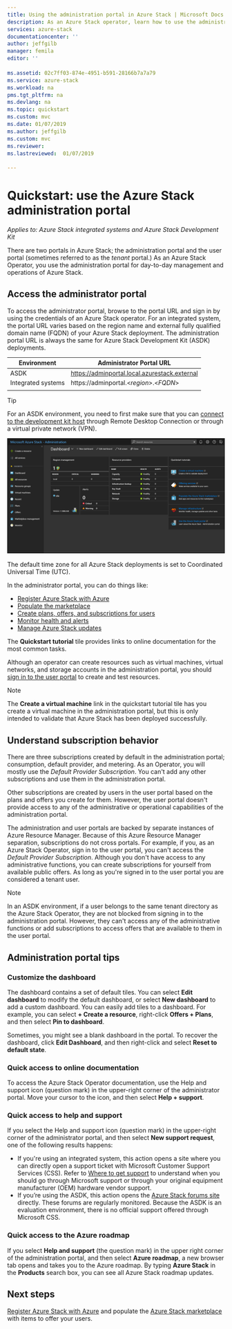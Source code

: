 ```yaml
---
title: Using the administration portal in Azure Stack | Microsoft Docs
description: As an Azure Stack operator, learn how to use the administration portal.
services: azure-stack
documentationcenter: ''
author: jeffgilb
manager: femila
editor: ''

ms.assetid: 02c7ff03-874e-4951-b591-28166b7a7a79
ms.service: azure-stack
ms.workload: na
pms.tgt_pltfrm: na
ms.devlang: na
ms.topic: quickstart
ms.custom: mvc
ms.date: 01/07/2019
ms.author: jeffgilb
ms.custom: mvc
ms.reviewer: 
ms.lastreviewed:  01/07/2019

---
```

# Quickstart: use the Azure Stack administration portal

*Applies to: Azure Stack integrated systems and Azure Stack Development Kit*

There are two portals in Azure Stack; the administration portal and the user portal (sometimes referred to as the *tenant* portal.) As an Azure Stack Operator, you use the administration portal for day-to-day management and operations of Azure Stack.

## Access the administrator portal

To access the administrator portal, browse to the portal URL and sign in by using the credentials of an Azure Stack operator. For an integrated system, the portal URL varies based on the region name and external fully qualified domain name (FQDN) of your Azure Stack deployment. The administration portal URL is always the same for Azure Stack Development Kit (ASDK) deployments. 

| Environment | Administrator Portal URL |   
| -- | -- | 
| ASDK| https://adminportal.local.azurestack.external  |
| Integrated systems | https://adminportal.&lt;*region*&gt;.&lt;*FQDN*&gt; | 
| | |

> [!TIP]
> For an ASDK environment, you need to first make sure that you can [connect to the development kit host](azure-stack-connect-azure-stack.md) through Remote Desktop Connection or through a virtual private network (VPN).

 ![The administration portal](media/azure-stack-manage-portals/admin-portal.png)

The default time zone for all Azure Stack deployments is set to Coordinated Universal Time (UTC). 

In the administrator portal, you can do things like:

* [Register Azure Stack with Azure](azure-stack-registration.md)
* [Populate the marketplace](azure-stack-download-azure-marketplace-item.md)
* [Create plans, offers, and subscriptions for users](azure-stack-plan-offer-quota-overview.md)
* [Monitor health and alerts](azure-stack-monitor-health.md)
* [Manage Azure Stack updates](azure-stack-updates.md)

The **Quickstart tutorial** tile provides links to online documentation for the most common tasks.

Although an operator can create resources such as virtual machines, virtual networks, and storage accounts in the administration portal, you should [sign in to the user portal](user/azure-stack-use-portal.md) to create and test resources.

>[!NOTE]
>The **Create a virtual machine** link in the quickstart tutorial tile has you create a virtual machine in the administration portal, but this is only intended to validate that Azure Stack has been deployed successfully.

## Understand subscription behavior

There are three subscriptions created by default in the administration portal; consumption, default provider, and metering. As an Operator, you will mostly use the *Default Provider Subscription*. You can't add any other subscriptions and use them in the administration portal. 

Other subscriptions are created by users in the user portal based on the plans and offers you create for them. However, the user portal doesn't provide access to any of the administrative or operational capabilities of the administration portal.

The administration and user portals are backed by separate instances of Azure Resource Manager. Because of this Azure Resource Manager separation, subscriptions do not cross portals. For example, if you, as an Azure Stack Operator, sign in to the user portal, you can't access the *Default Provider Subscription*. Although you don't have access to any administrative functions, you can create subscriptions for yourself from available public offers. As long as you're signed in to the user portal you are considered a tenant user.

  >[!NOTE]
  >In an ASDK environment, if a user belongs to the same tenant directory as the Azure Stack Operator, they are not blocked from signing in to the administration portal. However, they can't access any of the administrative functions or add subscriptions to access offers that are available to them in the user portal.

## Administration portal tips

### Customize the dashboard

The dashboard contains a set of default tiles. You can select **Edit dashboard** to modify the default dashboard, or select **New dashboard** to add a custom dashboard. You can easily add tiles to a dashboard. For example, you can select **+ Create a resource**, right-click **Offers + Plans**, and then select **Pin to dashboard**.

Sometimes, you might see a blank dashboard in the portal. To recover the dashboard, click **Edit Dashboard**, and then right-click and select **Reset to default state**.

### Quick access to online documentation

To access the Azure Stack Operator documentation, use the Help and support icon (question mark) in the upper-right corner of the administrator portal. Move your cursor to the icon, and then select **Help + support**.

### Quick access to help and support

If you select the Help and support icon (question mark) in the upper-right corner of the administrator portal, and then select **New support request**, one of the following results happens:

- If you're using an integrated system, this action opens a site where you can directly open a support ticket with Microsoft Customer Support Services (CSS). Refer to [Where to get support](azure-stack-manage-basics.md#where-to-get-support) to understand when you should go through Microsoft support or through your original equipment manufacturer (OEM) hardware vendor support.
- If you’re using the ASDK, this action opens the [Azure Stack forums site](https://social.msdn.microsoft.com/Forums/home?forum=AzureStack) directly. These forums are regularly monitored. Because the ASDK is an evaluation environment, there is no official support offered through Microsoft CSS.

### Quick access to the Azure roadmap

If you select **Help and support** (the question mark) in the upper right corner of the administration portal, and then select **Azure roadmap**, a new browser tab opens and takes you to the Azure roadmap. By typing **Azure Stack** in the **Products** search box, you can see all Azure Stack roadmap updates.

## Next steps

[Register Azure Stack with Azure](azure-stack-registration.md) and populate the [Azure Stack marketplace](azure-stack-marketplace.md) with items to offer your users. 
